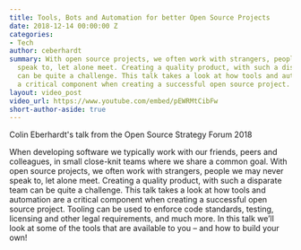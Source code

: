 ```yaml
---
title: Tools, Bots and Automation for better Open Source Projects
date: 2018-12-14 00:00:00 Z
categories:
- Tech
author: ceberhardt
summary: With open source projects, we often work with strangers, people we may never
  speak to, let alone meet. Creating a quality product, with such a disparate team
  can be quite a challenge. This talk takes a look at how tools and automation are
  a critical component when creating a successful open source project.
layout: video_post
video_url: https://www.youtube.com/embed/pEWRMtCibFw
short-author-aside: true
---
```


Colin Eberhardt's talk from the Open Source Strategy Forum 2018

When developing software we typically work with our friends, peers and colleagues, in small close-knit teams where we share a common goal. With open source projects, we often work with strangers, people we may never speak to, let alone meet. Creating a quality product, with such a disparate team can be quite a challenge. This talk takes a look at how tools and automation are a critical component when creating a successful open source project. Tooling can be used to enforce code standards, testing, licensing and other legal requirements, and much more. In this talk we’ll look at some of the tools that are available to you – and how to build your own!

